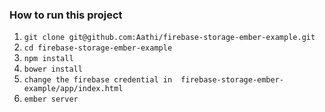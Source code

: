 ### How to run this project

1. `git clone git@github.com:Aathi/firebase-storage-ember-example.git`
2. `cd firebase-storage-ember-example`
3. `npm install`
4. `bower install`
5. `change the firebase credential in  firebase-storage-ember-example/app/index.html`
6. `ember server`

